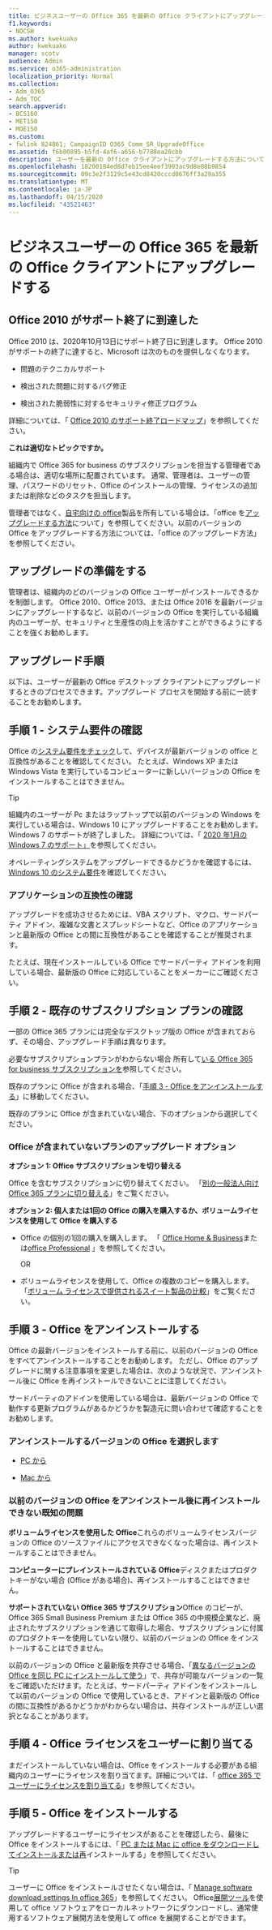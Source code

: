 ```yaml
---
title: ビジネスユーザーの Office 365 を最新の Office クライアントにアップグレードする
f1.keywords:
- NOCSH
ms.author: kwekuako
author: kwekuako
manager: scotv
audience: Admin
ms.service: o365-administration
localization_priority: Normal
ms.collection:
- Adm_O365
- Adm_TOC
search.appverid:
- BCS160
- MET150
- MOE150
ms.custom:
- fwlink 824861; CampaignID O365_Comm_SR_UpgradeOffice
ms.assetid: f6b00895-b5fd-4af6-a656-b7788ea20cbb
description: ユーザーを最新の Office クライアントにアップグレードする方法について説明します。
ms.openlocfilehash: 18200184ed8d7eb15ee4eef3903ac9d8e08b9854
ms.sourcegitcommit: 09c3e2f3129c5e43cd8420cccd0676ff3a29a355
ms.translationtype: MT
ms.contentlocale: ja-JP
ms.lasthandoff: 04/15/2020
ms.locfileid: "43521463"
---
```

# <a name="upgrade-your-office-365-for-business-users-to-the-latest-office-client"></a>ビジネスユーザーの Office 365 を最新の Office クライアントにアップグレードする

## <a name="office-2010-reaches-end-of-support"></a>Office 2010 がサポート終了に到達した

Office 2010 は、2020年10月13日にサポート終了日に到達します。 Office 2010 がサポートの終了に達すると、Microsoft は次のものを提供しなくなります。

- 問題のテクニカルサポート

- 検出された問題に対するバグ修正

- 検出された脆弱性に対するセキュリティ修正プログラム

詳細については、「 [Office 2010 のサポート終了ロードマップ](https://docs.microsoft.com/deployoffice/office-2010-end-support-roadmap)」を参照してください。

 **これは適切なトピックですか。**
  
 組織内で Office 365 for business のサブスクリプションを担当する管理者である場合は、適切な場所に配置されています。 通常、管理者は、ユーザーの管理、パスワードのリセット、Office のインストールの管理、ライセンスの追加または削除などのタスクを担当します。

 管理者ではなく、[自宅向けの office](https://support.office.com/article/28cbc8cf-1332-4f04-9123-9b660abb629e.aspx#BKMK_OfficePlans)製品を所有している場合は、「office を[アップグレードする方法](https://support.office.com/article/ee68f6cf-422f-464a-82ec-385f65391350.aspx)について」を参照してください。以前のバージョンの Office をアップグレードする方法については、「office のアップグレード方法」を参照してください。

## <a name="get-ready-to-upgrade"></a>アップグレードの準備をする

管理者は、組織内のどのバージョンの Office ユーザーがインストールできるかを制御します。 Office 2010、Office 2013、または Office 2016 を最新バージョンにアップグレードするなど、以前のバージョンの Office を実行している組織内のユーザーが、セキュリティと生産性の向上を活かすことができるようにすることを強くお勧めします。

## <a name="upgrade-steps"></a>アップグレード手順

以下は、ユーザーが最新の Office デスクトップ クライアントにアップグレードするときのプロセスできます。アップグレード プロセスを開始する前に一読することをお勧めします。
  
## <a name="step-1---check-system-requirements"></a>手順 1 - システム要件の確認

Office の[システム要件をチェック](https://products.office.com/office-system-requirements)して、デバイスが最新バージョンの office と互換性があることを確認してください。 たとえば、Windows XP または Windows Vista を実行しているコンピューターに新しいバージョンの Office をインストールすることはできません。
  
> [!TIP]
> 組織内のユーザーが Pc またはラップトップで以前のバージョンの Windows を実行している場合は、Windows 10 にアップグレードすることをお勧めします。 Windows 7 のサポートが終了しました。 詳細については、「 [2020 年1月の Windows 7 のサポート」](https://www.microsoft.com/microsoft-365/windows/end-of-windows-7-support?rtc=1)を参照してください。

オペレーティングシステムをアップグレードできるかどうかを確認するには、 [Windows 10 のシステム要件](https://www.microsoft.com/windows/windows-10-specifications)を確認してください。

### <a name="check-application-compatibility"></a>アプリケーションの互換性の確認

アップグレードを成功させるためには、VBA スクリプト、マクロ、サードパーティ アドイン、複雑な文書とスプレッドシートなど、Office のアプリケーションと最新版の Office との間に互換性があることを確認することが推奨されます。
  
たとえば、現在インストールしている Office でサードパーティ アドインを利用している場合、最新版の Office に対応していることをメーカーにご確認ください。
  
## <a name="step-2---check-your-existing-subscription-plan"></a>手順 2 - 既存のサブスクリプション プランの確認

一部の Office 365 プランには完全なデスクトップ版の Office が含まれておらず、その場合、アップグレード手順は異なります。
  
必要なサブスクリプションプランがわからない場合 所有して[いる Office 365 for business サブスクリプションを](../admin-overview/what-subscription-do-i-have.md)参照してください。
  
既存のプランに Office が含まれる場合、「[手順 3 - Office をアンインストールする](#step-3---uninstall-office)」に移動してください。
  
既存のプランに Office が含まれていない場合、下のオプションから選択してください。
  
### <a name="upgrade-options-for-plans-that-dont-include-office"></a>Office が含まれていないプランのアップグレード オプション

 **オプション 1: Office サブスクリプションを切り替える**

Office を含むサブスクリプションに切り替えてください。 「[別の一般法人向け Office 365 プランに切り替える](../../commerce/subscriptions/switch-to-a-different-plan.md)」をご覧ください。

**オプション 2: 個人または1回の Office の購入を購入するか、ボリュームライセンスを使用して Office を購入する**

 - Office の個別の1回の購入を購入します。 「 [Office Home &amp; Business](https://products.office.com/home-and-business)または[office Professional](https://products.office.com/professional) 」を参照してください。

     OR

 - ボリュームライセンスを使用して、Office の複数のコピーを購入します。 「[ボリューム ライセンスで提供されるスイート製品の比較](https://products.office.com/business/microsoft-office-volume-licensing-suites-comparison)」をご覧ください。

## <a name="step-3---uninstall-office"></a>手順 3 - Office をアンインストールする

Office の最新バージョンをインストールする前に、以前のバージョンの Office をすべてアンインストールすることをお勧めします。 ただし、Office のアップグレードに関する注意事項を変更した場合は、次のような状況で、アンインストール後に Office を再インストールできないことに注意してください。
  
サードパーティのアドインを使用している場合は、最新バージョンの Office で動作する更新プログラムがあるかどうかを製造元に問い合わせて確認することをお勧めします。

### <a name="select-the-version-of-office-you-want-to-uninstall"></a>アンインストールするバージョンの Office を選択します

- [PC から](https://support.office.com/article/9dd49b83-264a-477a-8fcc-2fdf5dbf61d8.aspx)

- [Mac から](https://support.office.com/article/eefa1199-5b58-43af-8a3d-b73dc1a8cae3.aspx)
  
### <a name="known-issues-trying-to-reinstall-older-versions-of-office-after-an-uninstall"></a>以前のバージョンの Office をアンインストール後に再インストールできない既知の問題

 **ボリュームライセンスを使用した Office**これらのボリュームライセンスバージョンの Office のソースファイルにアクセスできなくなった場合は、再インストールすることはできません。

 **コンピューターにプレインストールされている Office**ディスクまたはプロダクトキーがない場合 (Office がある場合)、再インストールすることはできません。

 **サポートされていない Office 365 サブスクリプション**Office のコピーが、Office 365 Small Business Premium または Office 365 の中規模企業など、廃止されたサブスクリプションを通じて取得した場合、サブスクリプションに付属のプロダクトキーを使用していない限り、以前のバージョンの Office をインストールすることはできません。

以前のバージョンの Office と最新版を共存させる場合、「[異なるバージョンの Office を同じ PC にインストールして使う](https://support.office.com/article/6ebb44ce-18a3-43f9-a187-b78c513788bf.aspx)」で、共存が可能なバージョンの一覧をご確認いただけます。たとえば、サードパーティ アドインをインストールして以前のバージョンの Office で使用しているとき、アドインと最新版の Office の間に互換性があるかどうかがわからない場合は、共存インストールが正しい選択となることがあります。

## <a name="step-4---assign-office-licenses-to-users"></a>手順 4 - Office ライセンスをユーザーに割り当てる

まだインストールしていない場合は、Office をインストールする必要がある組織内のユーザーにライセンスを割り当てます。詳細については、「 [office 365 でユーザーにライセンスを割り当てる](../manage/assign-licenses-to-users.md)」を参照してください。
  
## <a name="step-5---install-office"></a>手順 5 - Office をインストールする

アップグレードするユーザーにライセンスがあることを確認したら、最後に Office をインストールするには、「 [PC または Mac に office をダウンロードしてインストールまたは再](https://support.office.com/article/4414eaaf-0478-48be-9c42-23adc4716658.aspx)インストールする」を参照してください。
  
> [!TIP]
> ユーザーに Office をインストールさせたくない場合は、「 [Manage software download settings In office 365](https://docs.microsoft.com/DeployOffice/manage-software-download-settings-office-365)」を参照してください。 Office[展開ツール](https://docs.microsoft.com/DeployOffice/overview-of-the-office-2016-deployment-tool)を使用して office ソフトウェアをローカルネットワークにダウンロードし、通常使用するソフトウェア展開方法を使用して office を展開することができます。
